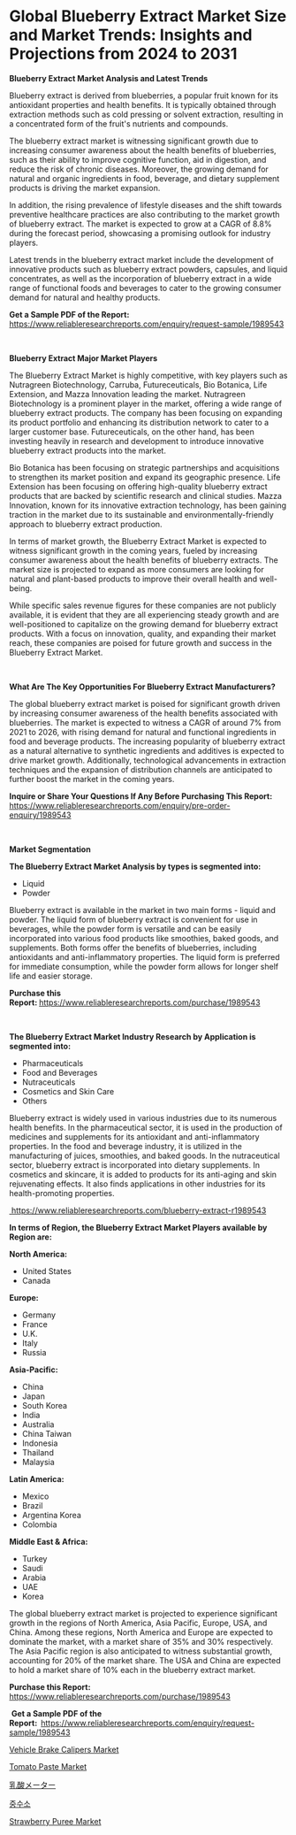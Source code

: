 <p><h1>Global Blueberry Extract Market Size and Market Trends: Insights and Projections from 2024 to 2031</h1></p><p><strong>Blueberry Extract Market Analysis and Latest Trends</strong></p>
<p><p>Blueberry extract is derived from blueberries, a popular fruit known for its antioxidant properties and health benefits. It is typically obtained through extraction methods such as cold pressing or solvent extraction, resulting in a concentrated form of the fruit's nutrients and compounds.</p><p>The blueberry extract market is witnessing significant growth due to increasing consumer awareness about the health benefits of blueberries, such as their ability to improve cognitive function, aid in digestion, and reduce the risk of chronic diseases. Moreover, the growing demand for natural and organic ingredients in food, beverage, and dietary supplement products is driving the market expansion.</p><p>In addition, the rising prevalence of lifestyle diseases and the shift towards preventive healthcare practices are also contributing to the market growth of blueberry extract. The market is expected to grow at a CAGR of 8.8% during the forecast period, showcasing a promising outlook for industry players.</p><p>Latest trends in the blueberry extract market include the development of innovative products such as blueberry extract powders, capsules, and liquid concentrates, as well as the incorporation of blueberry extract in a wide range of functional foods and beverages to cater to the growing consumer demand for natural and healthy products.</p></p>
<p><strong>Get a Sample PDF of the Report:&nbsp;</strong> <a href="https://www.reliableresearchreports.com/enquiry/request-sample/1989543">https://www.reliableresearchreports.com/enquiry/request-sample/1989543</a></p>
<p>&nbsp;</p>
<p><strong>Blueberry Extract Major Market Players</strong></p>
<p><p>The Blueberry Extract Market is highly competitive, with key players such as Nutragreen Biotechnology, Carruba, Futureceuticals, Bio Botanica, Life Extension, and Mazza Innovation leading the market. Nutragreen Biotechnology is a prominent player in the market, offering a wide range of blueberry extract products. The company has been focusing on expanding its product portfolio and enhancing its distribution network to cater to a larger customer base. Futureceuticals, on the other hand, has been investing heavily in research and development to introduce innovative blueberry extract products into the market.</p><p>Bio Botanica has been focusing on strategic partnerships and acquisitions to strengthen its market position and expand its geographic presence. Life Extension has been focusing on offering high-quality blueberry extract products that are backed by scientific research and clinical studies. Mazza Innovation, known for its innovative extraction technology, has been gaining traction in the market due to its sustainable and environmentally-friendly approach to blueberry extract production.</p><p>In terms of market growth, the Blueberry Extract Market is expected to witness significant growth in the coming years, fueled by increasing consumer awareness about the health benefits of blueberry extracts. The market size is projected to expand as more consumers are looking for natural and plant-based products to improve their overall health and well-being.</p><p>While specific sales revenue figures for these companies are not publicly available, it is evident that they are all experiencing steady growth and are well-positioned to capitalize on the growing demand for blueberry extract products. With a focus on innovation, quality, and expanding their market reach, these companies are poised for future growth and success in the Blueberry Extract Market.</p></p>
<p>&nbsp;</p>
<p><strong>What Are The Key Opportunities For Blueberry Extract Manufacturers?</strong></p>
<p><p>The global blueberry extract market is poised for significant growth driven by increasing consumer awareness of the health benefits associated with blueberries. The market is expected to witness a CAGR of around 7% from 2021 to 2026, with rising demand for natural and functional ingredients in food and beverage products. The increasing popularity of blueberry extract as a natural alternative to synthetic ingredients and additives is expected to drive market growth. Additionally, technological advancements in extraction techniques and the expansion of distribution channels are anticipated to further boost the market in the coming years.</p></p>
<p><strong>Inquire or Share Your Questions If Any Before Purchasing This Report:</strong> <a href="https://www.reliableresearchreports.com/enquiry/pre-order-enquiry/1989543">https://www.reliableresearchreports.com/enquiry/pre-order-enquiry/1989543</a></p>
<p>&nbsp;</p>
<p><strong>Market Segmentation</strong></p>
<p><strong>The Blueberry Extract Market Analysis by types is segmented into:</strong></p>
<p><ul><li>Liquid</li><li>Powder</li></ul></p>
<p><p>Blueberry extract is available in the market in two main forms - liquid and powder. The liquid form of blueberry extract is convenient for use in beverages, while the powder form is versatile and can be easily incorporated into various food products like smoothies, baked goods, and supplements. Both forms offer the benefits of blueberries, including antioxidants and anti-inflammatory properties. The liquid form is preferred for immediate consumption, while the powder form allows for longer shelf life and easier storage.</p></p>
<p><strong>Purchase this Report:&nbsp;</strong><a href="https://www.reliableresearchreports.com/purchase/1989543">https://www.reliableresearchreports.com/purchase/1989543</a></p>
<p>&nbsp;</p>
<p><strong>The Blueberry Extract Market Industry Research by Application is segmented into:</strong></p>
<p><ul><li>Pharmaceuticals</li><li>Food and Beverages</li><li>Nutraceuticals</li><li>Cosmetics and Skin Care</li><li>Others</li></ul></p>
<p><p>Blueberry extract is widely used in various industries due to its numerous health benefits. In the pharmaceutical sector, it is used in the production of medicines and supplements for its antioxidant and anti-inflammatory properties. In the food and beverage industry, it is utilized in the manufacturing of juices, smoothies, and baked goods. In the nutraceutical sector, blueberry extract is incorporated into dietary supplements. In cosmetics and skincare, it is added to products for its anti-aging and skin rejuvenating effects. It also finds applications in other industries for its health-promoting properties.</p></p>
<p><a href="https://www.reliableresearchreports.com/blueberry-extract-r1989543">&nbsp;https://www.reliableresearchreports.com/blueberry-extract-r1989543</a></p>
<p><strong>In terms of Region, the Blueberry Extract Market Players available by Region are:</strong></p>
<p>
    <p> <strong> North America: </strong>
        <ul>
            <li>United States</li>
            <li>Canada</li>
        </ul>
        </p> 
    <p> <strong> Europe: </strong>
        <ul>
            <li>Germany</li>
            <li>France</li>
            <li>U.K.</li>
            <li>Italy</li>
            <li>Russia</li>
        </ul>
        </p> 
    <p> <strong> Asia-Pacific: </strong>
        <ul>
            <li>China</li>
            <li>Japan</li>
            <li>South Korea</li>
            <li>India</li>
            <li>Australia</li>
            <li>China Taiwan</li>
            <li>Indonesia</li>
            <li>Thailand</li>
            <li>Malaysia</li>
        </ul>
        </p> 
    <p> <strong> Latin America: </strong>
        <ul>
            <li>Mexico</li>
            <li>Brazil</li>
            <li>Argentina Korea</li>
            <li>Colombia</li>
        </ul>
        </p> 
    <p> <strong> Middle East & Africa: </strong>
        <ul>
            <li>Turkey</li>
            <li>Saudi</li>
            <li>Arabia</li>
            <li>UAE</li>
            <li>Korea</li>
        </ul>
    </p>
    </p>
<p><p>The global blueberry extract market is projected to experience significant growth in the regions of North America, Asia Pacific, Europe, USA, and China. Among these regions, North America and Europe are expected to dominate the market, with a market share of 35% and 30% respectively. The Asia Pacific region is also anticipated to witness substantial growth, accounting for 20% of the market share. The USA and China are expected to hold a market share of 10% each in the blueberry extract market.</p></p>
<p><strong>Purchase this Report: </strong><a href="https://www.reliableresearchreports.com/purchase/1989543">https://www.reliableresearchreports.com/purchase/1989543</a></p>
<p>&nbsp;<strong>Get a Sample PDF of the Report:&nbsp;&nbsp;</strong><a href="https://www.reliableresearchreports.com/enquiry/request-sample/1989543">https://www.reliableresearchreports.com/enquiry/request-sample/1989543</a></p>
<p><strong></strong></p>
<p><p><a href="https://issuu.com/reportprime-2/docs/vehicle-brake-calipers-market-size-2030.pptx">Vehicle Brake Calipers Market</a></p><p><a href="https://github.com/lylyparadise/Market-Research-Report-List-2/blob/main/tomato-paste-market.md">Tomato Paste Market</a></p><p><a href="https://github.com/ReyesKohler20231/Market-Research-Report-List-1/blob/main/881874418466.md">乳酸メーター</a></p><p><a href="https://github.com/vsr06p4p49/Market-Research-Report-List-1/blob/main/742613316996.md">중수소</a></p><p><a href="https://github.com/GroverBarry/Market-Research-Report-List-4/blob/main/strawberry-puree-market.md">Strawberry Puree Market</a></p></p>